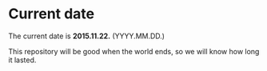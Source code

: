 # Current date

The current date is **2015.11.22.** (YYYY.MM.DD.)

This repository will be good when the world ends, so we will know how long it lasted.
